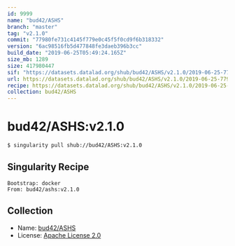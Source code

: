 ```yaml
---
id: 9999
name: "bud42/ASHS"
branch: "master"
tag: "v2.1.0"
commit: "77980fe731c4145f779e0c45f5f0cd9f6b318332"
version: "6ac98516fb5d477848fe3daeb396b3cc"
build_date: "2019-06-25T05:49:24.165Z"
size_mb: 1289
size: 417980447
sif: "https://datasets.datalad.org/shub/bud42/ASHS/v2.1.0/2019-06-25-77980fe7-6ac98516/6ac98516fb5d477848fe3daeb396b3cc.simg"
url: https://datasets.datalad.org/shub/bud42/ASHS/v2.1.0/2019-06-25-77980fe7-6ac98516/
recipe: https://datasets.datalad.org/shub/bud42/ASHS/v2.1.0/2019-06-25-77980fe7-6ac98516/Singularity
collection: bud42/ASHS
---
```


# bud42/ASHS:v2.1.0

```bash
$ singularity pull shub://bud42/ASHS:v2.1.0
```

## Singularity Recipe

```singularity
Bootstrap: docker
From: bud42/ashs:v2.1.0
```

## Collection

 - Name: [bud42/ASHS](https://github.com/bud42/ASHS)
 - License: [Apache License 2.0](https://api.github.com/licenses/apache-2.0)

